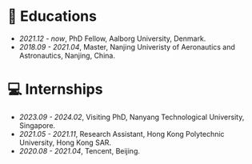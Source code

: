 
# 📖 Educations
- *2021.12 - now*, PhD Fellow, Aalborg University, Denmark.
- *2018.09 - 2021.04*, Master, Nanjing Univeristy of Aeronautics and Astronautics, Nanjing, China.

# 💻 Internships
- *2023.09 - 2024.02*, Visiting PhD, Nanyang Technological University, Singapore.
- *2021.05 - 2021.11*, Research Assistant, Hong Kong Polytechnic University, Hong Kong SAR.
- *2020.08 - 2021.04*, Tencent, Beijing.
